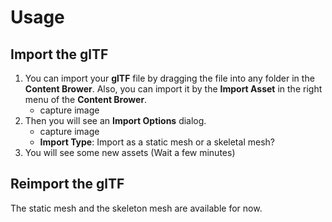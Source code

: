 # Usage

## Import the glTF

1. You can import your **glTF** file by dragging the file into any folder in the **Content Brower**. Also, you can import it by the **Import Asset** in the right menu of the **Content Brower**.
    * capture image
1. Then you will see an **Import Options** dialog.
    * capture image
    * **Import Type**: Import as a static mesh or a skeletal mesh?
1. You will see some new assets (Wait a few minutes)

## Reimport the glTF

The static mesh and the skeleton mesh are available for now.
